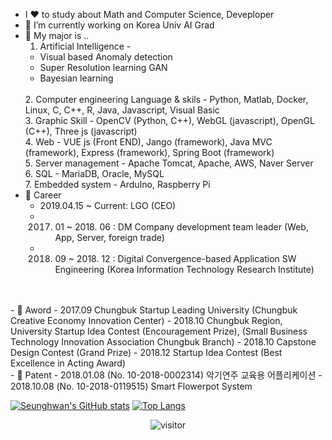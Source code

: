 - I ❤️ to study about Math and Computer Science, Deveploper
- 🔭 I’m currently working on Korea Univ AI Grad
- 💪 My major is ..
  <br/>
  1. Artificial Intelligence - 
    - Visual based Anomaly detection
    - Super Resolution learning GAN
    - Bayesian learning 
  <br/> 
  2. Computer engineering Language & skils 
    - Python, Matlab, Docker, Linux, C, C++, R, Java, Javascript, Visual Basic
  <br/>
  3. Graphic Skill
    - OpenCV (Python, C++), WebGL (javascript), OpenGL (C++), Three js (javascript)
  <br/>
  4. Web 
    - VUE js (Front END), Jango (framework), Java MVC (framework), Express (framework), Spring Boot (framework) 
  <br/>
  5. Server management 
    - Apache Tomcat, Apache, AWS, Naver Server
  <br/>
  6. SQL 
    - MariaDB, Oracle, MySQL
  <br/>
  7. Embedded system 
    - ArduIno, Raspberry Pi
  <br/>
- 💪 Career
    - 2019.04.15 ~ Current: LGO (CEO)
    - 2017. 01 ~ 2018. 06 : DM Company development team leader (Web, App, Server, foreign trade)
    - 2018. 09 ~ 2018. 12 : Digital Convergence-based Application SW Engineering (Korea Information Technology Research Institute)
  <br/>  

<!--- 🌱 Project -->
  <br/> 
- 🌱 Aword
    - 2017.09 Chungbuk Startup Leading University (Chungbuk Creative Economy Innovation Center)
    - 2018.10 Chungbuk Region, University Startup Idea Contest (Encouragement Prize), (Small Business Technology Innovation Association Chungbuk Branch)
    - 2018.10 Capstone Design Contest (Grand Prize)
    - 2018.12 Startup Idea Contest (Best Excellence in Acting Award)    
  <br/>
- 🌱 Patent
    - 2018.01.08 (No. 10-2018-0002314) 악기연주 교육용 어플리케이션
    - 2018.10.08 (No. 10-2018-0119515) Smart Flowerpot System
  <br/>

[![Seunghwan's GitHub stats](https://github-readme-stats.vercel.app/api?username=shiny0510)](https://github.com/shiny0510/github-readme-stats)
[![Top Langs](https://github-readme-stats.vercel.app/api/top-langs/?username=shiny0510&layout=compact)](https://github.com/shiny0510/github-readme-stats)

<p align="center">
  <img src="https://visitor-badge.laobi.icu/badge?page_id=shiny0510/shiny0510" alt="visitor"/>
</p>
